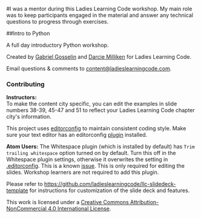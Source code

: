 #I was a mentor during this Ladies Learning Code workshop. My main role was to keep participants engaged in the material and answer any technical questions to progress through exercises.

##Intro to Python

A full day introductory Python workshop.

Created by [Gabriel Gosselin](https://twitter.com/fggosselin) and [Darcie Milliken](https://twitter.com/derushie) for Ladies Learning Code.

Email questions & comments to <content@ladieslearningcode.com>.

### Contributing

**Instructors:**  
To make the content city specific, you can edit the examples in slide numbers 38-39, 45-47 and 51 to reflect your Ladies Learning Code chapter city's information.

This project uses [editorconfig](http://editorconfig.org/) to maintain consistent coding style. Make sure your text editor has an editorconfig [plugin](http://editorconfig.org/#download) installed.

**Atom Users:** The Whitespace plugin (which is installed by default) has `Trim trailing whitespace` option turned on by default. Turn this off in the Whitespace plugin settings, otherwise it overwrites the setting in [.editorconfig](.editorconfig). This is a known [issue](https://github.com/sindresorhus/atom-editorconfig/issues/3). This is only required for editing the slides. Workshop learners are not required to add this plugin.

Please refer to https://github.com/ladieslearningcode/llc-slidedeck-template for instructions for customization of the slide deck and features.

This work is licensed under a <a rel="license" href="http://creativecommons.org/licenses/by-nc/4.0/">Creative Commons Attribution-NonCommercial 4.0 International License</a>.
